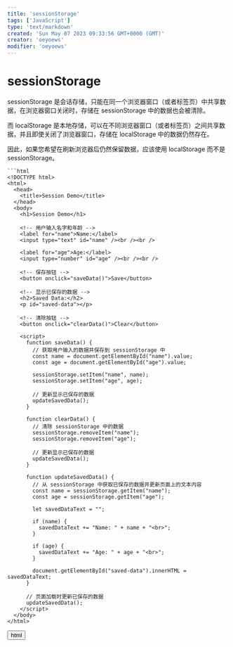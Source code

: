 ```yaml
---
title: 'sessionStorage'
tags: ['JavaScript']
type: 'text/markdown'
created: 'Sun May 07 2023 09:33:56 GMT+0000 (GMT)'
creator: 'oeyoews'
modifier: 'oeyoews'
---
```


# sessionStorage

sessionStorage 是会话存储，只能在同一个浏览器窗口（或者标签页）中共享数据，在浏览器窗口关闭时，存储在 sessionStorage 中的数据也会被清除。

而 localStorage 是本地存储，可以在不同浏览器窗口（或者标签页）之间共享数据，并且即使关闭了浏览器窗口，存储在 localStorage 中的数据仍然存在。

因此，如果您希望在刷新浏览器后仍然保留数据，应该使用 localStorage 而不是 sessionStorage。

```
```html
<!DOCTYPE html>
<html>
  <head>
    <title>Session Demo</title>
  </head>
  <body>
    <h1>Session Demo</h1>

    <!-- 用户输入名字和年龄 -->
    <label for="name">Name:</label>
    <input type="text" id="name" /><br /><br />

    <label for="age">Age:</label>
    <input type="number" id="age" /><br /><br />

    <!-- 保存按钮 -->
    <button onclick="saveData()">Save</button>

    <!-- 显示已保存的数据 -->
    <h2>Saved Data:</h2>
    <p id="saved-data"></p>

    <!-- 清除按钮 -->
    <button onclick="clearData()">Clear</button>

    <script>
      function saveData() {
        // 获取用户输入的数据并保存到 sessionStorage 中
        const name = document.getElementById("name").value;
        const age = document.getElementById("age").value;

        sessionStorage.setItem("name", name);
        sessionStorage.setItem("age", age);

        // 更新显示已保存的数据
        updateSavedData();
      }

      function clearData() {
        // 清除 sessionStorage 中的数据
        sessionStorage.removeItem("name");
        sessionStorage.removeItem("age");

        // 更新显示已保存的数据
        updateSavedData();
      }

      function updateSavedData() {
        // 从 sessionStorage 中获取已保存的数据并更新页面上的文本内容
        const name = sessionStorage.getItem("name");
        const age = sessionStorage.getItem("age");

        let savedDataText = "";

        if (name) {
          savedDataText += "Name: " + name + "<br>";
        }

        if (age) {
          savedDataText += "Age: " + age + "<br>";
        }

        document.getElementById("saved-data").innerHTML = savedDataText;
      }

      // 页面加载时更新已保存的数据
      updateSavedData();
    </script>
  </body>
</html>
```

<button>html</button>
```
